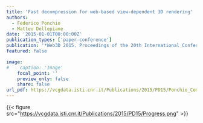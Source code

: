 ```yaml
---
title: 'Fast decompression for web-based view-dependent 3D rendering'
authors:
  - Federico Ponchio
  - Matteo Dellepiane
date: '2015-01-01T00:00:00Z'
publication_types: ['paper-conference']
publication: '*Web3D 2015. Proceedings of the 20th International Conference on 3D Web Technology *'
featured: false

image:
#    caption: 'Image'
    focal_point: ''
    preview_only: false
    share: false
url_pdf: https://vcgdata.isti.cnr.it/Publications/2015/PD15/Ponchio_Compressed.pdf
---
```

{{< figure src="https://vcgdata.isti.cnr.it/Publications/2015/PD15/Progress.png" >}}
